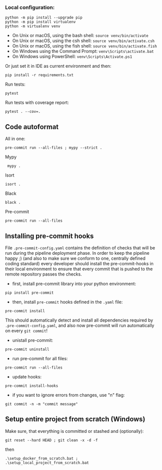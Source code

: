 
### Local configuration:
```commandline
python -m pip install --upgrade pip
python -m pip install virtualenv
python -m virtualenv venv
```

- On Unix or macOS, using the bash shell: `source venv/bin/activate`
- On Unix or macOS, using the csh shell: `source venv/bin/activate.csh`
- On Unix or macOS, using the fish shell: `source venv/bin/activate.fish`
- On Windows using the Command Prompt: `venv\Scripts\activate.bat`
- On Windows using PowerShell: `venv\Scripts\Activate.ps1`

Or just set it in IDE as current environment and then:

```commandline
pip install -r requirements.txt
```

Run tests:

```commandline
pytest
```
Run tests with coverage report:

```commandline
pytest . --cov=.
```

## Code autoformat

All in one:

```
pre-commit run --all-files ; mypy --strict .
```

Mypy

```commandline
 mypy .
```

Isort

```commandline
isort .
```

Black

```commandline
black .
```

Pre-commit

```commandline
pre-commit run --all-files
```

## Installing pre-commit hooks

File ```.pre-commit-config.yaml``` contains the definition of checks that will be run during the pipeline deployment
phase. In order to keep the pipeline happy ;) (and also to make sure we conform to one, centrally defined coding
standard) every developer should install the pre-commit-hooks in their local environment to ensure that every commit
that is pushed to the remote repository passes the checks.

- first, install pre-commit library into your python environment:

```commandline
pip install pre-commit
```

- then, install ```pre-commit``` hooks defined in the ```.yaml``` file:

```commandline
pre-commit install
```

This should automatically detect and install all dependencies required by ```.pre-commit-config.yaml```, and also now
pre-commit will run automatically on every ```git commit```!

- unistall pre-commit:
```commandline
pre-commit uninstall
```

- run pre-commit for all files:

```commandline
pre-commit run --all-files
```
- update hooks:

```commandline
pre-commit install-hooks
```

- if you want to ignore errors from changes, use "n" flag:

```commandline
git commit -n -m "commit message"
```

## Setup entire project from scratch (Windows)

Make sure, that everything is committed or stashed and (optionally):

```commandline
git reset --hard HEAD ; git clean -x -d -f
```

then

```commandline
.\setup_docker_from_scratch.bat ; .\setup_local_project_from_scratch.bat
```

